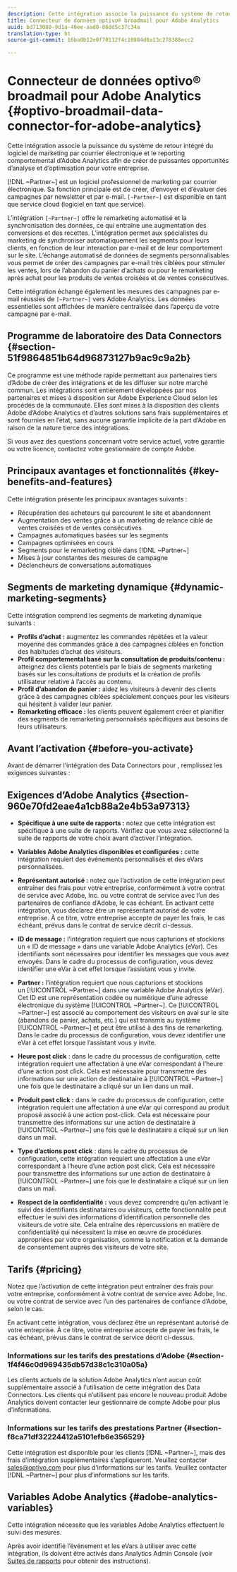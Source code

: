 ```yaml
---
description: Cette intégration associe la puissance du système de retour intégré du logiciel de marketing par courrier électronique et le reporting comportemental d’Adobe Analytics afin de créer de puissantes opportunités d’analyse et d’optimisation pour votre entreprise.
title: Connecteur de données optivo® broadmail pour Adobe Analytics
uuid: bd713080-9d1a-49ee-aad0-86dd5c37c34a
translation-type: ht
source-git-commit: 16ba0b12e0f70112f4c10804d0a13c278388ecc2

---
```



# Connecteur de données optivo® broadmail pour Adobe Analytics {#optivo-broadmail-data-connector-for-adobe-analytics}

Cette intégration associe la puissance du système de retour intégré du logiciel de marketing par courrier électronique et le reporting comportemental d’Adobe Analytics afin de créer de puissantes opportunités d’analyse et d’optimisation pour votre entreprise.

[!DNL ~Partner~] est un logiciel professionnel de marketing par courrier électronique. Sa fonction principale est de créer, d’envoyer et d’évaluer des campagnes par newsletter et par e-mail. `[~Partner~]` est disponible en tant que service cloud (logiciel en tant que service).

L’intégration `[~Partner~]` offre le remarketing automatisé et la synchronisation des données, ce qui entraîne une augmentation des conversions et des recettes. L’intégration permet aux spécialistes du marketing de synchroniser automatiquement les segments pour leurs clients, en fonction de leur interaction par e-mail et de leur comportement sur le site. L’échange automatisé de données de segments personnalisables vous permet de créer des campagnes par e-mail très ciblées pour stimuler les ventes, lors de l’abandon du panier d’achats ou pour le remarketing après achat pour les produits de ventes croisées et de ventes consécutives.

Cette intégration échange également les mesures des campagnes par e-mail réussies de `[~Partner~]` vers Adobe Analytics. Les données essentielles sont affichées de manière centralisée dans l’aperçu de votre campagne par e-mail.

## Programme de laboratoire des Data Connectors {#section-51f9864851b64d96873127b9ac9c9a2b}

Ce programme est une méthode rapide permettant aux partenaires tiers d’Adobe de créer des intégrations et de les diffuser sur notre marché commun. Les intégrations sont entièrement développées par nos partenaires et mises à disposition sur Adobe Experience Cloud selon les procédés de la communauté. Elles sont mises à la disposition des clients Adobe d’Adobe Analytics et d’autres solutions sans frais supplémentaires et sont fournies en l’état, sans aucune garantie implicite de la part d’Adobe en raison de la nature tierce des intégrations.

Si vous avez des questions concernant votre service actuel, votre garantie ou votre licence, contactez votre gestionnaire de compte Adobe.

## Principaux avantages et fonctionnalités {#key-benefits-and-features}

Cette intégration présente les principaux avantages suivants :

* Récupération des acheteurs qui parcourent le site et abandonnent
* Augmentation des ventes grâce à un marketing de relance ciblé de ventes croisées et de ventes consécutives
* Campagnes automatiques basées sur les segments
* Campagnes optimisées en cours
* Segments pour le remarketing ciblé dans [!DNL ~Partner~]
* Mises à jour constantes des mesures de campagne
* Déclencheurs de conversations automatiques

## Segments de marketing dynamique {#dynamic-marketing-segments}

Cette intégration comprend les segments de marketing dynamique suivants :

* **Profils d’achat :** augmentez les commandes répétées et la valeur moyenne des commandes grâce à des campagnes ciblées en fonction des habitudes d’achat des visiteurs.
* **Profil comportemental basé sur la consultation de produits/contenu :** atteignez des clients potentiels par le biais de segments marketing basés sur les consultations de produits et la création de profils utilisateur relative à l’accès au contenu.
* **Profil d’abandon de panier :** aidez les visiteurs à devenir des clients grâce à des campagnes ciblées spécialement conçues pour les visiteurs qui hésitent à valider leur panier.
* **Remarketing efficace :** les clients peuvent également créer et planifier des segments de remarketing personnalisés spécifiques aux besoins de leurs utilisateurs.

## Avant l’activation {#before-you-activate}

Avant de démarrer l’intégration des Data Connectors pour , remplissez les exigences suivantes :

## Exigences d’Adobe Analytics {#section-960e70fd2eae4a1cb88a2e4b53a97313}

* **Spécifique à une suite de rapports :** notez que cette intégration est spécifique à une suite de rapports. Vérifiez que vous avez sélectionné la suite de rapports de votre choix avant d’activer l’intégration.
* **Variables Adobe Analytics disponibles et configurées :** cette intégration requiert des événements personnalisés et des eVars personnalisées.

* **Représentant autorisé :** notez que l’activation de cette intégration peut entraîner des frais pour votre entreprise, conformément à votre contrat de service avec Adobe, Inc. ou votre contrat de service avec l’un des partenaires de confiance d’Adobe, le cas échéant. En activant cette intégration, vous déclarez être un représentant autorisé de votre entreprise. À ce titre, votre entreprise accepte de payer les frais, le cas échéant, prévus dans le contrat de service décrit ci-dessus.
* **ID de message :** l’intégration requiert que nous capturions et stockions un « ID de message » dans une variable Adobe Analytics (eVar). Ces identifiants sont nécessaires pour identifier les messages que vous avez envoyés. Dans le cadre du processus de configuration, vous devez identifier une eVar à cet effet lorsque l’assistant vous y invite.
* **Partner :** l’intégration requiert que nous capturions et stockions un [!UICONTROL ~Partner~] dans une variable Adobe Analytics (eVar). Cet ID est une représentation codée ou numérique d’une adresse électronique du système [!UICONTROL ~Partner~]. Ce [!UICONTROL ~Partner~] est associé au comportement des visiteurs en aval sur le site (abandons de panier, achats, etc.) qui est transmis au système [!UICONTROL ~Partner~] et peut être utilisé à des fins de remarketing. Dans le cadre du processus de configuration, vous devez identifier une eVar à cet effet lorsque l’assistant vous y invite.
* **Heure post click** : dans le cadre du processus de configuration, cette intégration requiert une affectation à une eVar correspondant à l’heure d’une action post click. Cela est nécessaire pour transmettre des informations sur une action de destinataire à [!UICONTROL ~Partner~] une fois que le destinataire a cliqué sur un lien dans un mail.

* **Produit post click :** dans le cadre du processus de configuration, cette intégration requiert une affectation à une eVar qui correspond au produit proposé associé à une action post-click. Cela est nécessaire pour transmettre des informations sur une action de destinataire à [!UICONTROL ~Partner~] une fois que le destinataire a cliqué sur un lien dans un mail.

* **Type d’actions post click** : dans le cadre du processus de configuration, cette intégration requiert une affectation à une eVar correspondant à l’heure d’une action post click. Cela est nécessaire pour transmettre des informations sur une action de destinataire à [!UICONTROL ~Partner~] une fois que le destinataire a cliqué sur un lien dans un mail.

* **Respect de la confidentialité :** vous devez comprendre qu’en activant le suivi des identifiants destinataires ou visiteurs, cette fonctionnalité peut effectuer le suivi des informations d’identification personnelle des visiteurs de votre site. Cela entraîne des répercussions en matière de confidentialité qui nécessitent la mise en œuvre de procédures appropriées par votre organisation, comme la notification et la demande de consentement auprès des visiteurs de votre site.

## Tarifs {#pricing}

Notez que l’activation de cette intégration peut entraîner des frais pour votre entreprise, conformément à votre contrat de service avec Adobe, Inc. ou votre contrat de service avec l’un des partenaires de confiance d’Adobe, selon le cas.

En activant cette intégration, vous déclarez être un représentant autorisé de votre entreprise. À ce titre, votre entreprise accepte de payer les frais, le cas échéant, prévus dans le contrat de service décrit ci-dessus.

### Informations sur les tarifs des prestations d’Adobe {#section-1f4f46c0d969435db57d38c1c310a05a}

Les clients actuels de la solution Adobe Analytics n’ont aucun coût supplémentaire associé à l’utilisation de cette intégration des Data Connectors. Les clients qui n’utilisent pas encore le nouveau produit Adobe Analytics doivent contacter leur gestionnaire de compte Adobe pour plus d’informations.

### Informations sur les tarifs des prestations Partner {#section-f8ca71df32224412a5101efb6e356529}

Cette intégration est disponible pour les clients [!DNL ~Partner~], mais des frais d’intégration supplémentaires s’appliqueront. Veuillez contacter sales@optivo.com pour plus d’informations sur les tarifs. Veuillez contacter [!DNL ~Partner~] pour plus d’informations sur les tarifs.

## Variables Adobe Analytics {#adobe-analytics-variables}

Cette intégration nécessite que les variables Adobe Analytics effectuent le suivi des mesures.

Après avoir identifié l’événement et les eVars à utiliser avec cette intégration, ils doivent être activés dans Analytics Admin Console (voir [Suites de rapports](https://docs.adobe.com/content/help/fr-FR/analytics/admin/manage-report-suites/report-suites-admin.html) pour obtenir des instructions).
